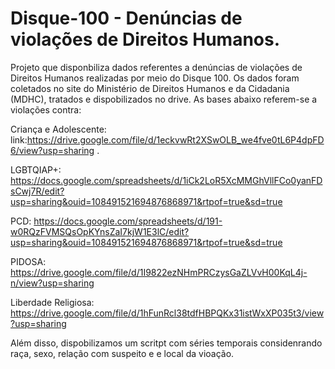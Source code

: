 # Disque-100 - Denúncias de violações de Direitos Humanos.

Projeto que disponbiliza dados referentes a denúncias de violações de Direitos Humanos realizadas por meio do Disque 100. Os dados foram coletados no site do Ministério de Direitos Humanos e da Cidadania (MDHC), tratados e dispobilizados no drive. As bases abaixo referem-se a violações contra:

Criança e Adolescente: link:https://drive.google.com/file/d/1eckvwRt2XSwOLB_we4fve0tL6P4dpFD6/view?usp=sharing .

LGBTQIAP+: https://docs.google.com/spreadsheets/d/1iCk2LoR5XcMMGhVllFCo0yanFDsCwj7R/edit?usp=sharing&ouid=108491521694876868971&rtpof=true&sd=true

PCD: https://docs.google.com/spreadsheets/d/191-w0RQzFVMSQsOpKYnsZaI7kjW1E3lC/edit?usp=sharing&ouid=108491521694876868971&rtpof=true&sd=true

PIDOSA: https://drive.google.com/file/d/1I9822ezNHmPRCzysGaZLVvH00KqL4j-n/view?usp=sharing

Liberdade Religiosa: https://drive.google.com/file/d/1hFunRcl38tdfHBPQKx31istWxXP035t3/view?usp=sharing

Além disso, dispobilizamos um scritpt com séries temporais considenrando raça, sexo, relação com suspeito e e local da vioação.
